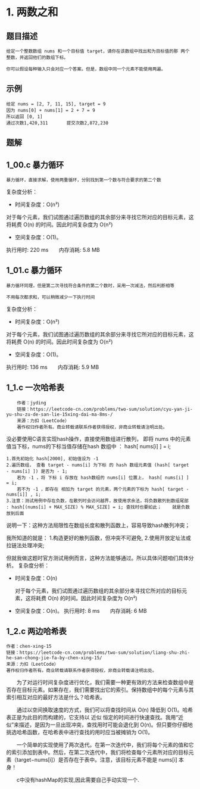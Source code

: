 # 1. 两数之和

## 题目描述

```NULL
给定一个整数数组 nums 和一个目标值 target，请你在该数组中找出和为目标值的那 两个 整数，并返回他们的数组下标。

你可以假设每种输入只会对应一个答案。但是，数组中同一个元素不能使用两遍。
```

## 示例

```NULL
给定 nums = [2, 7, 11, 15], target = 9
因为 nums[0] + nums[1] = 2 + 7 = 9
所以返回 [0, 1]
通过次数1,420,311       提交次数2,872,230
```

## 题解

## 1_00.c 暴力循环

    暴力循环，直接求解，使用两重循环，分别找到第一个数与符合要求的第二个数

复杂度分析：

- 时间复杂度：O(n²)

对于每个元素，我们试图通过遍历数组的其余部分来寻找它所对应的目标元素，这将耗费 O(n) 的时间。因此时间复杂度为 O(n²)

- 空间复杂度：O(1)。

执行用时: 220 ms&emsp;&emsp;内存消耗: 5.8 MB

## 1_01.c 暴力循环

    暴力循环同理，但是第二次寻找符合条件的第二个数时，采用一次减法，然后判断相等

    不用每次都求和，可以稍微减少一下执行时间

复杂度分析：

- 时间复杂度：O(n²)

对于每个元素，我们试图通过遍历数组的其余部分来寻找它所对应的目标元素，这将耗费 O(n) 的时间。因此时间复杂度为 O(n²)

- 空间复杂度：O(1)。

执行用时: 136 ms&emsp;&emsp;内存消耗: 5.9 MB

## 1_1.c 一次哈希表

```NULL
    作者：jyding
    链接：https://leetcode-cn.com/problems/two-sum/solution/cyu-yan-ji-yu-shu-zu-de-san-lie-15xing-dai-ma-8ms-/
    来源：力扣（LeetCode）
    著作权归作者所有。商业转载请联系作者获得授权，非商业转载请注明出处。
```

没必要使用C语言实现hash操作，直接使用数组进行散列， 即将 nums 中的元素值当下标，nums的下标当值存储在hash 数组中 ： hash[ nums[i] ] = i;

    1.首先初始化 hash[2000], 初始值设为 -1
    2.遍历数组， 查看 target - nums[i] 为下标 的 hash 数组元素值 (hash[ target - nums[i] ]) 是否为 - 1;
        若为 -1 ，将 下标 i 存放在 hash数组的 nums[i] 位置上， hash[ nums[i] ] = i;
        若不为 -1 ，即存在 相加为 target 的元素，两个元素的下标为 hash[ target - nums[i]] , i;
    3.注意：测试用例中存在负数，在散列时会访问越界，故使用求余法，将负数散列到数组尾部 : hash[(nums[i] + MAX_SIZE) % MAX_SIZE] = i; 查找时也要如此；    就是负数放到后面

说明一下：这种方法局限性在数组长度和散列函数上，容易导致hash散列冲突；

我所知道的就是：
    1.构造更好的散列函数，但冲突不可避免,
    2.使用开放定址法或拉链法处理冲突;

但就我做这题时官方测试用例而言，这种方法能够通过。所以具体问题咱们具体分析。
复杂度分析：

- 时间复杂度：O(n)

    对于每个元素，我们试图通过遍历数组的其余部分来寻找它所对应的目标元素，这将耗费 O(n) 的时间。因此时间复杂度为 O(n²)

- 空间复杂度：O(n)。
执行用时: 8 ms&emsp;&emsp;内存消耗: 6 MB

## 1_2.c 两边哈希表

```
作者：chen-xing-15
链接：https://leetcode-cn.com/problems/two-sum/solution/liang-shu-zhi-he-san-chong-jie-fa-by-chen-xing-15/
来源：力扣（LeetCode）
著作权归作者所有。商业转载请联系作者获得授权，非商业转载请注明出处。
```

&emsp;&emsp;为了对运行时间复杂度进行优化，我们需要一种更有效的方法来检查数组中是否存在目标元素。如果存在，我们需要找出它的索引。保持数组中的每个元素与其索引相互对应的最好方法是什么？哈希表。

&emsp;&emsp;通过以空间换取速度的方式，我们可以将查找时间从 O(n) 降低到 O(1)。哈希表正是为此目的而构建的，它支持以 近似 恒定的时间进行快速查找。我用“近似”来描述，是因为一旦出现冲突，查找用时可能会退化到 O(n)。但只要你仔细地挑选哈希函数，在哈希表中进行查找的用时应当被摊销为 O(1)。

&emsp;&emsp;一个简单的实现使用了两次迭代。在第一次迭代中，我们将每个元素的值和它的索引添加到表中。然后，在第二次迭代中，我们将检查每个元素所对应的目标元素（target−nums[i]）是否存在于表中。注意，该目标元素不能是 nums[i] 本身！

&emsp;&emsp;c中没有hashMap的实现,因此需要自己手动实现一个.
